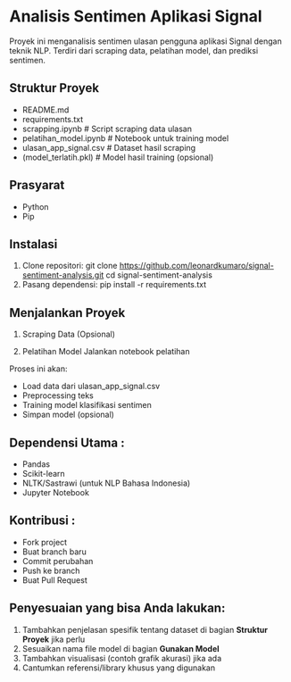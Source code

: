 # Analisis Sentimen Aplikasi Signal

Proyek ini menganalisis sentimen ulasan pengguna aplikasi Signal dengan teknik NLP. Terdiri dari scraping data, pelatihan model, dan prediksi sentimen.

## Struktur Proyek

- README.md
- requirements.txt
- scrapping.ipynb # Script scraping data ulasan
- pelatihan_model.ipynb # Notebook untuk training model
- ulasan_app_signal.csv # Dataset hasil scraping
- (model_terlatih.pkl) # Model hasil training (opsional)

## Prasyarat
- Python
- Pip

## Instalasi
1. Clone repositori:
   git clone https://github.com/leonardkumaro/signal-sentiment-analysis.git
   cd signal-sentiment-analysis
2. Pasang dependensi:
pip install -r requirements.txt

## Menjalankan Proyek
1. Scraping Data (Opsional)

2. Pelatihan Model
Jalankan notebook pelatihan

Proses ini akan:
- Load data dari ulasan_app_signal.csv
- Preprocessing teks
- Training model klasifikasi sentimen
- Simpan model (opsional)

## Dependensi Utama :
- Pandas
- Scikit-learn
- NLTK/Sastrawi (untuk NLP Bahasa Indonesia)
- Jupyter Notebook

## Kontribusi :
- Fork project
- Buat branch baru
- Commit perubahan
- Push ke branch
- Buat Pull Request

## Penyesuaian yang bisa Anda lakukan:
1. Tambahkan penjelasan spesifik tentang dataset di bagian **Struktur Proyek** jika perlu
2. Sesuaikan nama file model di bagian **Gunakan Model**
3. Tambahkan visualisasi (contoh grafik akurasi) jika ada
4. Cantumkan referensi/library khusus yang digunakan